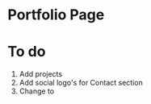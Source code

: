 # Portfolio Page
# To do
1. Add projects
2. Add social logo's for Contact section
3. Change <picture> to <img srcset>
